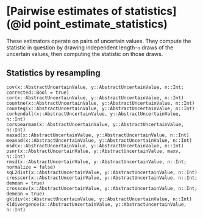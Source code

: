 # [Pairwise estimates of statistics](@id point_estimate_statistics)

These estimators operate on pairs of uncertain values. They compute the 
statistic in question by drawing independent length-`n` draws of the 
uncertain values, then computing the statistic on those draws.

## Statistics by resampling

```@docs
cov(x::AbstractUncertainValue, y::AbstractUncertainValue, n::Int; corrected::Bool = true)
cor(x::AbstractUncertainValue, y::AbstractUncertainValue, n::Int)
countne(x::AbstractUncertainValue, y::AbstractUncertainValue, n::Int)
counteq(x::AbstractUncertainValue, y::AbstractUncertainValue, n::Int)
corkendall(x::AbstractUncertainValue, y::AbstractUncertainValue, n::Int)
corspearman(x::AbstractUncertainValue, y::AbstractUncertainValue, n::Int)
maxad(x::AbstractUncertainValue, y::AbstractUncertainValue, n::Int)
meanad(x::AbstractUncertainValue, y::AbstractUncertainValue, n::Int)
msd(x::AbstractUncertainValue, y::AbstractUncertainValue, n::Int)
psnr(x::AbstractUncertainValue, y::AbstractUncertainValue, maxv, n::Int)
rmsd(x::AbstractUncertainValue, y::AbstractUncertainValue, n::Int; normalize = false)
sqL2dist(x::AbstractUncertainValue, y::AbstractUncertainValue, n::Int)
crosscor(x::AbstractUncertainValue, y::AbstractUncertainValue, n::Int; demean = true)
crosscov(x::AbstractUncertainValue, y::AbstractUncertainValue, n::Int; demean = true)
gkldiv(x::AbstractUncertainValue, y::AbstractUncertainValue, n::Int)
kldivergence(x::AbstractUncertainValue, y::AbstractUncertainValue, n::Int)
```
